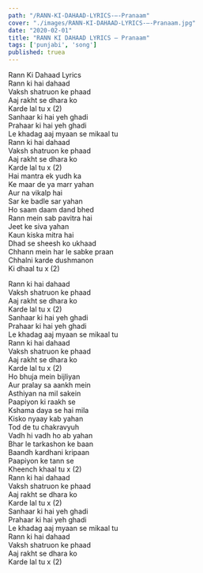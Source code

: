 ```yaml
---
path: "/RANN-KI-DAHAAD-LYRICS-–-Pranaam"
cover: "./images/RANN-KI-DAHAAD-LYRICS-–-Pranaam.jpg"
date: "2020-02-01"
title: "RANN KI DAHAAD LYRICS – Pranaam"
tags: ['punjabi', 'song']
published: truea
---
```

  
Rann Ki Dahaad Lyrics  
Rann ki hai dahaad  
Vaksh shatruon ke phaad  
Aaj rakht se dhara ko  
Karde lal tu x (2)  
Sanhaar ki hai yeh ghadi  
Prahaar ki hai yeh ghadi  
Le khadag aaj myaan se mikaal tu  
Rann ki hai dahaad  
Vaksh shatruon ke phaad  
Aaj rakht se dhara ko  
Karde lal tu x (2)  
Hai mantra ek yudh ka  
Ke maar de ya marr yahan  
Aur na vikalp hai  
Sar ke badle sar yahan  
Ho saam daam dand bhed  
Rann mein sab pavitra hai  
Jeet ke siva yahan  
Kaun kiska mitra hai  
Dhad se sheesh ko ukhaad  
Chhann mein har le sabke praan  
Chhalni karde dushmanon  
Ki dhaal tu x (2)  
  
  
  
  
  
  
Rann ki hai dahaad  
Vaksh shatruon ke phaad  
Aaj rakht se dhara ko  
Karde lal tu x (2)  
Sanhaar ki hai yeh ghadi  
Prahaar ki hai yeh ghadi  
Le khadag aaj myaan se mikaal tu  
Rann ki hai dahaad  
Vaksh shatruon ke phaad  
Aaj rakht se dhara ko  
Karde lal tu x (2)  
Ho bhuja mein bijliyan  
Aur pralay sa aankh mein  
Asthiyan na mil sakein  
Paapiyon ki raakh se  
Kshama daya se hai mila  
Kisko nyaay kab yahan  
Tod de tu chakravyuh  
Vadh hi vadh ho ab yahan  
Bhar le tarkashon ke baan  
Baandh kardhani kripaan  
Paapiyon ke tann se  
Kheench khaal tu x (2)  
Rann ki hai dahaad  
Vaksh shatruon ke phaad  
Aaj rakht se dhara ko  
Karde lal tu x (2)  
Sanhaar ki hai yeh ghadi  
Prahaar ki hai yeh ghadi  
Le khadag aaj myaan se mikaal tu  
Rann ki hai dahaad  
Vaksh shatruon ke phaad  
Aaj rakht se dhara ko  
Karde lal tu x (2)  
